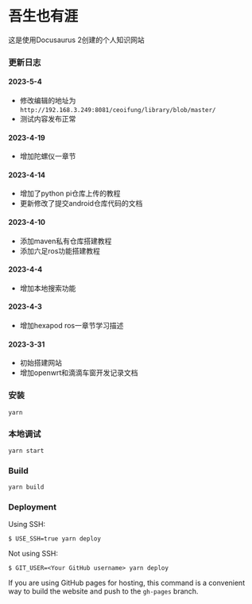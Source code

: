 <!--
 * @Author: Ceoifung
 * @Date: 2023-03-31 10:21:49
 * @LastEditors: Ceoifung
 * @LastEditTime: 2023-05-04 14:31:10
 * @Description: XiaoRGEEK All Rights Reserved. Copyright © 2023
-->
# 吾生也有涯

这是使用Docusaurus 2创建的个人知识网站

### 更新日志
#### 2023-5-4
- 修改编辑的地址为`http://192.168.3.249:8081/ceoifung/library/blob/master/`
- 测试内容发布正常

#### 2023-4-19
- 增加陀螺仪一章节
#### 2023-4-14
- 增加了python pi仓库上传的教程
- 更新修改了提交android仓库代码的文档
#### 2023-4-10
- 添加maven私有仓库搭建教程
- 添加六足ros功能搭建教程
#### 2023-4-4
- 增加本地搜索功能
#### 2023-4-3
- 增加hexapod ros一章节学习描述

#### 2023-3-31
- 初始搭建网站
- 增加openwrt和滴滴车窗开发记录文档
### 安装

```
yarn
```

### 本地调试

```
yarn start
```

### Build

```
yarn build
```

### Deployment

Using SSH:

```
$ USE_SSH=true yarn deploy
```

Not using SSH:

```
$ GIT_USER=<Your GitHub username> yarn deploy
```

If you are using GitHub pages for hosting, this command is a convenient way to build the website and push to the `gh-pages` branch.
